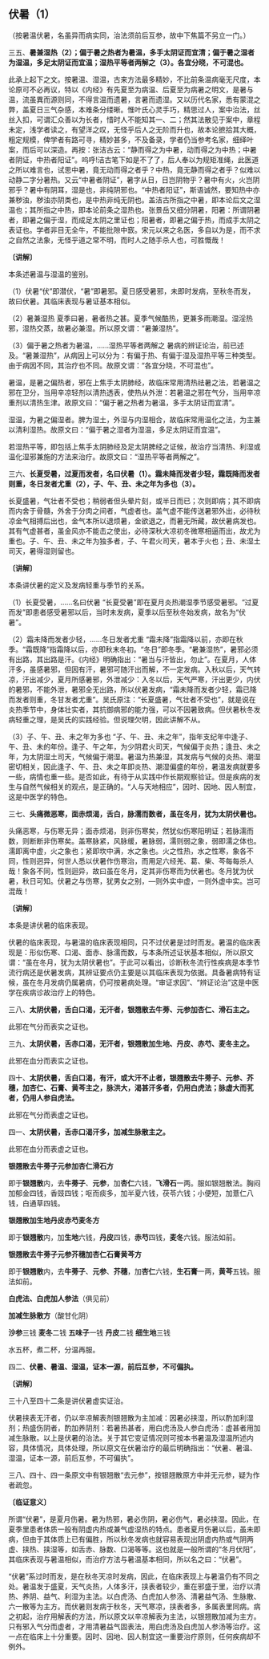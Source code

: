 ## 伏暑（1）

（按暑温伏暑，名虽异而病实同，治法须前后互参，故中下焦篇不另立一门。）

三五、**暑兼湿热（2）；偏于暑之热者为暑温，多手太阴证而宜清；偏于暑之湿者为湿温，多足太阴证而宜温；湿热平等者两解之（3）。各宜分晓，不可混也。**

此承上起下之文。按暑温、湿温，古来方法最多精妙，不比前条温病毫无尺度，本论原可不必再议，特以《内经》有先夏至为病温、后夏至为病暑之明文，是暑与温，流虽異而源则同，不得言温而遗暑，言暑而遗湿。又以历代名家，悉有蒙混之弊，盖夏日三气杂感，本难条分缕晰。惟叶氏心灵手巧，精思过人，案中治法，丝丝入扣，可谓汇众善以为长者，惜时人不能知其一、二；然其法散见于案中，章程未定，浅学者读之，有望洋之叹，无怪乎后人之无阶而升也，故本论摭拾其大概，粗定规模，俾学者有路可寻，精妙甚多，不及备录，学者仍当参考名家，细绎叶案，而后可以深造。再按：张洁古云：“静而得之为中暑，动而得之为中热；中暑者阴证，中热者阳证”。呜呼!洁古笔下如是不了了，后人奉以为规矩准绳，此医道之所以难言也，试思中暑，竟无动而得之者乎？中热，竟无静而得之者乎？似难以动静二字分暑热。又云“中暑者阴证”，暑字从日，日岂阴物乎？暑中有火，火岂阴邪乎？暑中有阴耳，湿是也，非纯阴邪也。“中热者阳证”，斯语诚然，要知热中亦兼秽浊，秽浊亦阴类也，是中热非纯无阴也。盖洁古所指之中暑，即本论后文之湿温也；其所指之中热，即本论前条之湿热也。张景岳又细分阴暑，阳暑：所谓阴暑者，即暑之偏于湿，而成足太阴之里证也；阳暑者，即暑之偏于热，而成手太阴之表证也。学者非目无全牛，不能批隙中窾。宋元以来之名医，多自以为是，而不求之自然之法象，无怪乎道之常不明，而时人之随手杀人也，可胜慨哉！

**〔讲解〕**

本条述暑温与湿温的鉴别。

（1）伏暑“伏”即潜伏，“暑”即暑邪。夏日感受暑邪，未即时发病，至秋冬而发，故曰伏暑。其临床表现与暑证基本相似。

（2）暑兼湿热 夏季曰暑，暑者热之甚。夏季气候酷热，更兼多雨潮湿。湿淫热邪，湿热交蒸，故暑必兼湿。所以原文谓：“暑兼湿热”。

（3）偏于暑之热者为暑温，……湿热平等者两解之 暑病的辨证论治，前已述及。“暑兼湿热”，从病因上可以分为：有偏于热、有偏于湿及湿热平等三种类型。由于病因不同，其治疗也不同。故原文谓：“各宜分晓，不可混也”。

暑温，是暑之偏热者，邪在上焦手太阴肺经，故临床常用清热祛暑之法，若暑温之邪在卫分，当用辛凉轻剂以清热透表，使热从外泄：若暑温之邪在气分，当用辛凉重剂以清热生津。故原文曰：“偏于暑之热者为暑温，多手太阴证而宜清”。

湿温，为暑之偏湿者。脾为湿土，外湿与内湿相合，故临床常用温化之法，为主兼以清利湿热。故原文曰：“偏于暑之湿者为湿温，多足太阴证而宜温”。

若湿热平等，即包括上焦手太阴肺经及足太阴脾经之证候，故治疗当清热、利湿或温化湿邪兼施的方法来治疗。故原文曰：“湿热平等者两解之”。

三六、**长夏受暑，过夏而发者，名曰伏暑（1）。霜未降而发者少轻，霜既降而发者则重，冬日发者尤重（2），子、午、丑、未之年为多也（3）。**

长夏盛暑，气壮者不受也；稍弱者但头晕片刻，或半日而已；次则即病；其不即病而内舍于骨髓，外舍于分肉之间者，气虚者也。盖气虚不能传送暑邪外出，必待秋凉金气相搏后出也，金气本所以退烦暑，金欲退之，而暑无所藏，故伏暑病发也。其有气虚甚者，虽金风亦不能击之使出，必待深秋大凉初冬微寒相逼而出，故尤为重也。子、午、丑、未之年为独多者，子、午君火司天，暑本于火也；丑、未湿土司天，暑得湿则留也。

**〔讲解〕**

本条讲伏暑的定义及发病轻重与季节的关系。

（1）长夏受暑，……名曰伏暑 “长夏受暑”即在夏月炎热潮湿季节感受暑邪。“过夏而发”即患者感受暑邪以后，当时未发病，夏季以后至秋冬始发病，故名为“伏暑”。

（2）霜未降而发者少轻，……冬日发者尤重 “霜未降”指霜降以前，亦即在秋季。“霜既降”指霜降以后，亦即秋末冬初。“冬日”即冬季。“暑兼湿热”，暑邪必须有出路，其出路是汗。《内经》明确指出：“暑当与汗皆出，勿止”。在夏月，人体汗多，虽感暑邪，但因有汗，暑邪可随汗出而解，不一定发病。入秋以后，天气转凉，汗出减少，夏月所感暑邪，外泄减少：入冬以后，天气严寒，汗出更少，内伏的暑邪，不能外泄，暑邪全无出路，所以伏暑发病，“霜未降而发者少轻，霜已降而发者则重，冬甘发者尤重”。吴氏原注：“长夏盛暑，气壮者不受也”，就是说在炎热季节中，身体壮实者，其抗御病邪的能力强，可以不因暑致病。但伏暑秋冬发病轻重之理，是吴氏的实践经验。但说理欠明，因此讲解不从。

（3）子、午、丑、未之年为多也 “子、午、丑、未之年”，指年支纪年中逢子、午、丑、未的年份。逢子、午之年，为少阴君火司天，气候偏于炎热；逢丑、未之年，为太阴湿土司天，气候偏于潮湿。暑温为热兼湿，其发病与气候的炎热、潮湿密切相关，因此逢子、午、丑、未之年即炎热、潮湿偏盛的年份，暑温发病就要多一些，病情也重一些。是否如此，有待于从实践中作长期观察验证。但是疾病的发生与自然气候相关的观点，是正确的。“人与天地相应”，因时、因地、因人制宜，这是中医学的特色。

三七、**头痛微恶寒，面赤烦渴，舌白，脉濡而数者，虽在冬月，犹为太阴伏暑也。**

头痛恶寒，与伤寒无异；面赤烦渴，则非伤寒矣，然犹似伤寒阳明证；若脉濡而数，则断断非伤寒矣。盖寒脉紧，风脉缓，暑脉弱，濡则弱之象，弱即濡之体也。濡即离中虚，火之象也；紧即坎中满，水之象也。火之性热，水之性寒，象各不同，性则迥异，何世人悉以伏暑作伤寒治，而用足六经羌、葛、柴、芩每每杀人哉！象各不同，性则迴异，故曰虽在冬月，定其非伤寒而为伏暑也。冬月犹为伏暑，秋日可知。伏暑之与伤寒，犹男女之别，—则外实中虚，一则外虚中实。岂可混哉！

**〔讲解〕**

本条是讲伏暑的临床表现。

伏暑的临床表现，与暑温的临床表现相同，只不过伏暑是过时而发。暑温的临床表现是：形似伤寒、口渴、面赤、脉濡而数，与本条所述证状基本相似，所以原文谓：“虽在冬月，犹为太阴伏暑也”。于此可以看出，诊断秋冬流行性疾病是本季节流行病还是伏暑发病，其辨证要点仍主要是以其临床表现为依据。具备暑病特有证候，虽在冬月发病仍属暑病，仍可按暑病处理。“审证求因”、“辨证论治”这是中医学在疾病诊故治疗上的特色。

三八、**太阴伏暑，舌白口渴，无汗者，银翘散去牛蒡、元参加杏仁、滑石主之。**

此邪在气分而表实之证也。

三九、**太阴伏暑，舌赤口渴，无汗者，银翘散加生地、丹皮、赤芍、麦冬主之。**

此邪在血分而表实之证也。

四十、**太阴伏暑，舌白口渴，有汗，或大汗不止者，银翘散去牛蒡子、元参、芥穗，加杏仁、石膏、黄芩主之，脉洪大，渴甚汗多者，仍用白虎法；脉虚大而芤者，仍用人参自虎法。**

此邪在气分而表虚之证也。

四一、**太阴伏暑，舌赤口渴汗多，加减生脉散主之。**

此邪在血分而表虚之证也。

**银翘散去牛蒡子元参加杏仁滑石方**

即于**银翘散**内，去**牛蒡子**、**元参**，加**杏仁**六钱，**飞滑石**一两。服如银翘散法。胸闷加郁金四钱，香豉四钱；呕而痰多，加半夏六钱，茯苓六钱；小便短，加薏仁八钱，白通草四钱。

**银翘散加生地丹皮赤芍麦冬方**

即于**银翘散**内，加**生地**六钱，**丹皮**四钱，**赤芍**四钱，**麦冬**六钱。服法如前。

**银翘散去牛蒡子元参芥穗加杏仁石膏黄芩方**

即于**银翘散**内，去**牛蒡子**、**元参**、**芥穗**，加**杏仁**六钱，**生石膏**一两，**黄芩**五钱。服法如前。

**白虎法、白虎加人参法**（俱见前）

**加减生脉散方**（酸甘化阴）

**沙参**三钱 **麦冬**二钱 **五味子**一钱 **丹皮**二钱 **细生地**三钱

水五杯，煮二杯，分温再服。

四二、**伏暑、暑温、湿温，证本一源，前后互参，不可偏执。**

**〔讲解〕**

三十八至四十二条是讲伏暑虚实证治。

伏暑挟表无汗者，仍以辛凉解表剂银翘散为主加减：因暑必挟湿，所以酌加利湿剂；热盛伤阴者，酌加养阴剂：若暑热甚者，用白虎汤及人参白虎汤：虚甚者用加减生脉散。以上是伏暑的治法。关于其它变证情况则可按本书暑温及湿温所述内容，具体情况，具体处理，所以原文在伏暑治疗的最后明确指出：“伏暑、暑温、湿温，证本一源，前后互参，不可偏执”。

三八、四十、四一条原文中有银翘散“去元参”，按银翘散原方中并无元参，疑为作者疏忽。

**〔临证意义〕**

所谓“伏暑”，是夏月伤暑。暑为热邪，暑必伤阴，暑必伤气，暑必挟湿。因此，在夏季里患者体质一般有阴虚内热或兼气虚湿热的特点。患者夏月伤暑以后，虽未即病，但由于其体质上已有偏胜，所以秋冬发病也就容易表现出阴虚内热或气阴两虚、挟热、挟湿等，如舌赤、脉数、口渴等等。这也就是一般所谓的“冬月伏阳”，其临床表现与暑温相似，而治疗方法与暑温基本相同，所以名之曰：“伏暑”。

“伏暑”系过时而发，是在秋冬天凉时发病，因此，在临床表现上与暑温仍有不同之处。暑温发于盛夏，天气炎热，人体多汗，挟表者较少，重在邪盛于里，治疗以清热、养阴、益气、利湿为主法。以白虎汤、白虎加人参汤、清暑益气汤、生脉散、六一散等为主方。而伏暑则发病于秋冬，天气寒凉，挟表者多，多属表里同病。病之初起，治疗用解表的方法，所以原文以辛凉解表为主法，以银翘散加减为主方。只有邪入气分而虚者，才用清暑益气固表法，用白虎汤及白虎加人参汤等治疗。这一点在临床上十分重要。因时、因地、因人制宜这一重要治疗原则，任何疾病却不例外。
